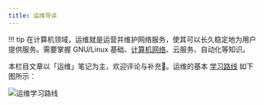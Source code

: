 ```yaml
---
title: 运维导读
---
```


!!! tip
    在计算机领域，运维就是运营并维护网络服务，使其可以长久稳定地为用户提供服务。需要掌握 GNU/Linux 基础、[计算机网络](../../base/cs/computer-network/index.md)、云服务、自动化等知识。

本栏目文章以「运维」笔记为主，欢迎评论与补充🤗。运维的基本 [学习路线](https://roadmap.sh/devops?r=devops-beginner) 如下图所示：

![运维学习路线](https://cdn.dwj601.cn/images/202501302249152.png)
